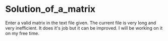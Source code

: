 # Solution_of_a_matrix
Enter a valid matrix in the text file given. 
The current file is very long and very inefficient. It does it's job but it can be improved. I will be working on it on my free time.
